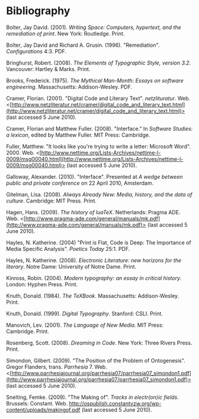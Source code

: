 # Bibliography #

Bolter, Jay David. (2001). _Writing Space: Computers, hypertext, and the remediation of print_. New York: Routledge. Print.

Bolter, Jay David and Richard A. Grusin. (1996). "Remediation". _Configurations_ 4:3. PDF.

Bringhurst, Robert. (2008). _The Elements of Typographic Style, version 3.2_. Vancouver: Hartley & Marks. Print.

Brooks, Frederick. (1975). _The Mythical Man-Month: Essays on software engineering_. Massachusetts: Addison-Wesley. PDF.

Cramer, Florian. (2001). "Digital Code and Literary Text". _netzlituratur_. Web. <[http://www.netzliteratur.net/cramer/digital_code_and_literary_text.html](http://www.netzliteratur.net/cramer/digital_code_and_literary_text.html)> (last accessed 5 June 2010).

Cramer, Florian and Matthew Fuller. (2008). "Interface." In _Software Studies: a lexicon_, edited by Matthew Fuller. MIT Press: Cambridge.

Fuller, Matthew. "It looks like you're trying to write a letter: Microsoft Word". 2000. Web. <[http://www.nettime.org/Lists-Archives/nettime-l-0009/msg00040.html](http://www.nettime.org/Lists-Archives/nettime-l-0009/msg00040.html)> (last accessed 5 June 2010).

Galloway, Alexander. (2010). "Interface". Presented at _A wedge between public and private conference_ on 22 April 2010, Amsterdam.

Gitelman, Lisa. (2008). _Always Already New: Media, history, and the data of culture_. Cambridge: MIT Press. Print.

Hagen, Hans. (2009). _The history of luaTeX_. Netherlands: Pragma ADE. Web. <[http://www.pragma-ade.com/general/manuals/mk.pdf](http://www.pragma-ade.com/general/manuals/mk.pdf)> (last accessed 5 June 2010).

Hayles, N. Katherine. (2004) "Print is Flat, Code is Deep: The Importance of Media Specific Analysis". _Poetics Today_ 25:1. PDF.

Hayles, N. Katherine. (2008). _Electronic Literature: new horizons for the literary_. Notre Dame: University of Notre Dame. Print.

Kinross, Robin. (2004). _Modern typography: an essay in critical history_. London: Hyphen Press. Print.

Knuth, Donald. (1984). _The TeXBook_. Massachusetts: Addison-Wesley. Print.

Knuth, Donald. (1999). _Digital Typography_. Stanford: CSLI. Print.

Manovich, Lev. (2001). _The Language of New Media_. MIT Press: Cambridge. Print.

Rosenberg, Scott. (2008). _Dreaming in Code_. New York: Three Rivers Press. Print.

Simondon, Gilbert. (2009). "The Position of the Problem of Ontogenesis". Gregor Flanders, trans. _Parrhesia_ 7. Web. <[http://www.parrhesiajournal.org/parrhesia07/parrhesia07_simondon1.pdf](http://www.parrhesiajournal.org/parrhesia07/parrhesia07_simondon1.pdf)> (last accessed 5 June 2010).

Snelting, Femke. (2009). "The Making of". _Tracks in electr(on)ic fields_. Brussels: Constant. Web. <http://ospublish.constantvzw.org/wp-content/uploads/makingof.pdf> (last accessed 5 June 2010).
